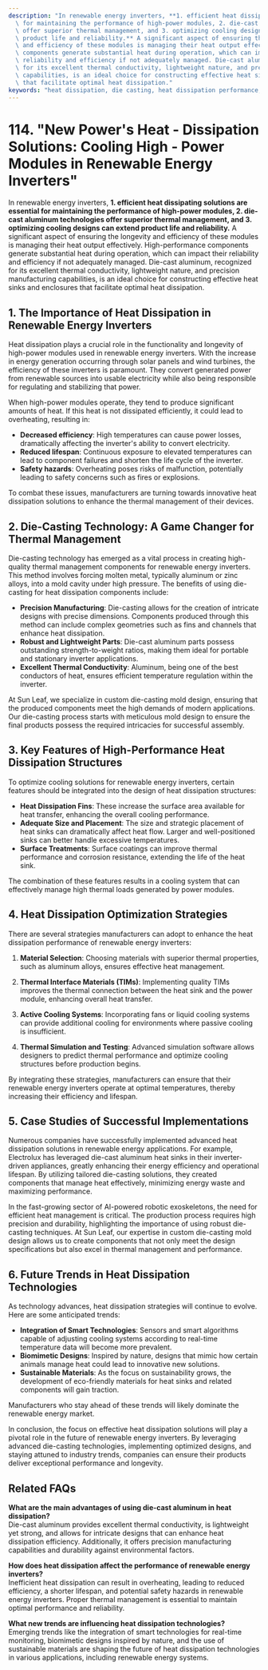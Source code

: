 ```yaml
---
description: "In renewable energy inverters, **1. efficient heat dissipating solutions are essential\
  \ for maintaining the performance of high-power modules, 2. die-cast aluminum technologies\
  \ offer superior thermal management, and 3. optimizing cooling designs can extend\
  \ product life and reliability.** A significant aspect of ensuring the longevity\
  \ and efficiency of these modules is managing their heat output effectively. High-performance\
  \ components generate substantial heat during operation, which can impact their\
  \ reliability and efficiency if not adequately managed. Die-cast aluminum, recognized\
  \ for its excellent thermal conductivity, lightweight nature, and precision manufacturing\
  \ capabilities, is an ideal choice for constructing effective heat sinks and enclosures\
  \ that facilitate optimal heat dissipation."
keywords: "heat dissipation, die casting, heat dissipation performance, heat dissipation efficiency"
---
```

# 114. "New Power's Heat - Dissipation Solutions: Cooling High - Power Modules in Renewable Energy Inverters"

In renewable energy inverters, **1. efficient heat dissipating solutions are essential for maintaining the performance of high-power modules, 2. die-cast aluminum technologies offer superior thermal management, and 3. optimizing cooling designs can extend product life and reliability.** A significant aspect of ensuring the longevity and efficiency of these modules is managing their heat output effectively. High-performance components generate substantial heat during operation, which can impact their reliability and efficiency if not adequately managed. Die-cast aluminum, recognized for its excellent thermal conductivity, lightweight nature, and precision manufacturing capabilities, is an ideal choice for constructing effective heat sinks and enclosures that facilitate optimal heat dissipation.

## **1. The Importance of Heat Dissipation in Renewable Energy Inverters**

Heat dissipation plays a crucial role in the functionality and longevity of high-power modules used in renewable energy inverters. With the increase in energy generation occurring through solar panels and wind turbines, the efficiency of these inverters is paramount. They convert generated power from renewable sources into usable electricity while also being responsible for regulating and stabilizing that power.

When high-power modules operate, they tend to produce significant amounts of heat. If this heat is not dissipated efficiently, it could lead to overheating, resulting in:

- **Decreased efficiency**: High temperatures can cause power losses, dramatically affecting the inverter's ability to convert electricity.
- **Reduced lifespan**: Continuous exposure to elevated temperatures can lead to component failures and shorten the life cycle of the inverter.
- **Safety hazards**: Overheating poses risks of malfunction, potentially leading to safety concerns such as fires or explosions.

To combat these issues, manufacturers are turning towards innovative heat dissipation solutions to enhance the thermal management of their devices.

## **2. Die-Casting Technology: A Game Changer for Thermal Management**

Die-casting technology has emerged as a vital process in creating high-quality thermal management components for renewable energy inverters. This method involves forcing molten metal, typically aluminum or zinc alloys, into a mold cavity under high pressure. The benefits of using die-casting for heat dissipation components include:

- **Precision Manufacturing**: Die-casting allows for the creation of intricate designs with precise dimensions. Components produced through this method can include complex geometries such as fins and channels that enhance heat dissipation.
- **Robust and Lightweight Parts**: Die-cast aluminum parts possess outstanding strength-to-weight ratios, making them ideal for portable and stationary inverter applications.
- **Excellent Thermal Conductivity**: Aluminum, being one of the best conductors of heat, ensures efficient temperature regulation within the inverter.

At Sun Leaf, we specialize in custom die-casting mold design, ensuring that the produced components meet the high demands of modern applications. Our die-casting process starts with meticulous mold design to ensure the final products possess the required intricacies for successful assembly.

## **3. Key Features of High-Performance Heat Dissipation Structures**

To optimize cooling solutions for renewable energy inverters, certain features should be integrated into the design of heat dissipation structures:

- **Heat Dissipation Fins**: These increase the surface area available for heat transfer, enhancing the overall cooling performance.
- **Adequate Size and Placement**: The size and strategic placement of heat sinks can dramatically affect heat flow. Larger and well-positioned sinks can better handle excessive temperatures.
- **Surface Treatments**: Surface coatings can improve thermal performance and corrosion resistance, extending the life of the heat sink.

The combination of these features results in a cooling system that can effectively manage high thermal loads generated by power modules.

## **4. Heat Dissipation Optimization Strategies**

There are several strategies manufacturers can adopt to enhance the heat dissipation performance of renewable energy inverters:

1. **Material Selection**: Choosing materials with superior thermal properties, such as aluminum alloys, ensures effective heat management.
   
2. **Thermal Interface Materials (TIMs)**: Implementing quality TIMs improves the thermal connection between the heat sink and the power module, enhancing overall heat transfer.
   
3. **Active Cooling Systems**: Incorporating fans or liquid cooling systems can provide additional cooling for environments where passive cooling is insufficient.
   
4. **Thermal Simulation and Testing**: Advanced simulation software allows designers to predict thermal performance and optimize cooling structures before production begins.

By integrating these strategies, manufacturers can ensure that their renewable energy inverters operate at optimal temperatures, thereby increasing their efficiency and lifespan.

## **5. Case Studies of Successful Implementations**

Numerous companies have successfully implemented advanced heat dissipation solutions in renewable energy applications. For example, Electrolux has leveraged die-cast aluminum heat sinks in their inverter-driven appliances, greatly enhancing their energy efficiency and operational lifespan. By utilizing tailored die-casting solutions, they created components that manage heat effectively, minimizing energy waste and maximizing performance.

In the fast-growing sector of AI-powered robotic exoskeletons, the need for efficient heat management is critical. The production process requires high precision and durability, highlighting the importance of using robust die-casting techniques. At Sun Leaf, our expertise in custom die-casting mold design allows us to create components that not only meet the design specifications but also excel in thermal management and performance.

## **6. Future Trends in Heat Dissipation Technologies**

As technology advances, heat dissipation strategies will continue to evolve. Here are some anticipated trends:

- **Integration of Smart Technologies**: Sensors and smart algorithms capable of adjusting cooling systems according to real-time temperature data will become more prevalent.
- **Biomimetic Designs**: Inspired by nature, designs that mimic how certain animals manage heat could lead to innovative new solutions.
- **Sustainable Materials**: As the focus on sustainability grows, the development of eco-friendly materials for heat sinks and related components will gain traction.

Manufacturers who stay ahead of these trends will likely dominate the renewable energy market.

In conclusion, the focus on effective heat dissipation solutions will play a pivotal role in the future of renewable energy inverters. By leveraging advanced die-casting technologies, implementing optimized designs, and staying attuned to industry trends, companies can ensure their products deliver exceptional performance and longevity.

## Related FAQs

**What are the main advantages of using die-cast aluminum in heat dissipation?**  
Die-cast aluminum provides excellent thermal conductivity, is lightweight yet strong, and allows for intricate designs that can enhance heat dissipation efficiency. Additionally, it offers precision manufacturing capabilities and durability against environmental factors.

**How does heat dissipation affect the performance of renewable energy inverters?**  
Inefficient heat dissipation can result in overheating, leading to reduced efficiency, a shorter lifespan, and potential safety hazards in renewable energy inverters. Proper thermal management is essential to maintain optimal performance and reliability.

**What new trends are influencing heat dissipation technologies?**  
Emerging trends like the integration of smart technologies for real-time monitoring, biomimetic designs inspired by nature, and the use of sustainable materials are shaping the future of heat dissipation technologies in various applications, including renewable energy systems.
